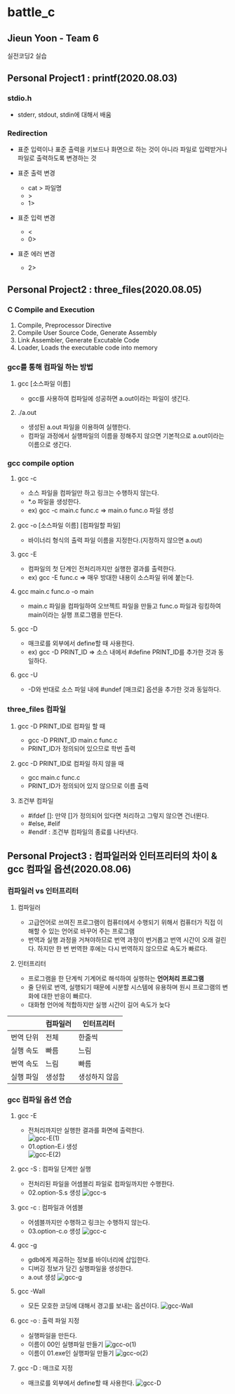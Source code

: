 # battle_c

## Jieun Yoon - Team 6

실전코딩2 실습

## Personal Project1 : printf(2020.08.03)

### stdio.h
* stderr, stdout, stdin에 대해서 배움

### Redirection
* 표준 입력이나 표준 출력을 키보드나 화면으로 하는 것이 아니라 파일로 입력받거나 파일로 출력하도록 변경하는 것
* 표준 출력 변경

    * cat > 파일명
    * \>
    * 1>
  
* 표준 입력 변경

    * \< 
    * 0>
  
* 표준 에러 변경
  
    * 2>


## Personal Project2 : three_files(2020.08.05)

### C Compile and Execution
1. Compile, Preprocessor Directive
2. Compile User Source Code, Generate Assembly
3. Link Assembler, Generate Excutable Code
4. Loader, Loads the executable code into memory

### gcc를 통해 컴파일 하는 방법
1. gcc [소스파일 이름]
   
   * gcc를 사용하여 컴파일에 성공하면 a.out이라는 파일이 생긴다. 

2. ./a.out
   
    * 생성된 a.out 파일을 이용하여 실행한다.
    * 컴파일 과정에서 실행파일의 이름을 정해주지 않으면 기본적으로 a.out이라는 이름으로 생긴다.

### gcc compile option
1. gcc -c

    * 소스 파일을 컴파일만 하고 링크는 수행하지 않는다.
    * *.o 파일을 생성한다.
    * ex) gcc -c main.c func.c => main.o func.o 파일 생성
  
2. gcc -o [소스파일 이름] [컴파일할 파일]

    * 바이너리 형식의 출력 파일 이름을 지정한다.(지정하지 않으면 a.out)

3. gcc -E
   
   * 컴파일의 첫 단계인 전처리까지만 실행한 결과를 출력한다.
   * ex) gcc -E func.c => 매우 방대한 내용이 소스파일 위에 붙는다.
  
4. gcc main.c func.o -o main

    * main.c 파일을 컴파일하여 오브젝트 파일을 만들고 func.o 파일과 링킹하여 main이라는 실행 프로그램을 만든다.
  
5. gcc -D
   
   * 매크로를 외부에서 define할 때 사용한다.
   * ex) gcc -D PRINT_ID => 소스 내에서 #define PRINT_ID를 추가한 것과 동일하다.
  
6. gcc -U

   * -D와 반대로 소스 파일 내에 #undef [매크로] 옵션을 추가한 것과 동일하다.

### three_files 컴파일
1. gcc -D PRINT_ID로 컴파일 할 때
   
   * gcc -D PRINT_ID main.c func.c
   * PRINT_ID가 정의되어 있으므로 학번 출력

2. gcc -D PRINT_ID로 컴파일 하지 않을 때

   * gcc main.c func.c
   * PRINT_ID가 정의되어 있지 않으므로 이름 출력

3. 조건부 컴파일
   
   * #ifdef []: 만약 []가 정의되어 있다면 처리하고 그렇지 않으면 건너뛴다.
   * #else, #elif
   * #endif : 조건부 컴파일의 종료를 나타낸다.

## Personal Project3 : 컴파일러와 인터프리터의 차이 & gcc 컴파일 옵션(2020.08.06)

### 컴파일러 vs 인터프리터
1. 컴파일러
   
   * 고급언어로 쓰여진 프로그램이 컴퓨터에서 수행되기 위해서 컴퓨터가 직접 이해할 수 있는 언어로 바꾸어 주는 프로그램
   * 번역과 실행 과정을 거쳐야하므로 번역 과정이 번거롭고 번역 시간이 오래 걸린다. 하지만 한 번 번역한 후에는 다시 번역하지 않으므로 속도가 빠르다.
  
2. 인터프리터

    * 프로그램을 한 단계씩 기계어로 해석하여 실행하는 **언어처리 프로그램**
    * 줄 단위로 번역, 실행되기 때문에 시분할 시스템에 유용하며 원시 프로그램의 변화에 대한 반응이 빠르다.
    * 대화형 언어에 적합하지만 실행 시간이 길어 속도가 늦다


||컴파일러|인터프리터|
|---|---|---|
|번역 단위|전체|한줄씩|
|실행 속도|빠름|느림|
|번역 속도|느림|빠름|
|실행 파일|생성함|생성하지 않음|

### gcc 컴파일 옵션 연습
1. gcc -E
   * 전처리까지만 실행한 결과를 화면에 출력한다.  
    ![gcc-E(1)](https://user-images.githubusercontent.com/54850435/89533294-2b9c9a00-d82e-11ea-9d6e-f170b127536c.PNG)  
   * 01.option-E.i 생성  
    ![gcc-E(2)](https://user-images.githubusercontent.com/54850435/89533368-4969ff00-d82e-11ea-879d-9c3c28f3c29c.PNG)


2. gcc -S : 컴파일 단계만 실행
   * 전처리된 파일을 어셈블리 파일로 컴파일까지만 수행한다.
   * 02.option-S.s 생성
    ![gcc-s](https://user-images.githubusercontent.com/54850435/89533405-5555c100-d82e-11ea-8765-65f17c5b112b.PNG)


3. gcc -c : 컴파일과 어셈블
   * 어셈블까지만 수행하고 링크는 수행하지 않는다.
   * 03.option-c.o 생성
    ![gcc-c](https://user-images.githubusercontent.com/54850435/89533512-80401500-d82e-11ea-98e9-82294f9667ae.PNG)

4. gcc -g
   * gdb에게 제공하는 정보를 바이너리에 삽입한다.
   * 디버깅 정보가 담긴 실행파일을 생성한다.
   * a.out 생성
    ![gcc-g](https://user-images.githubusercontent.com/54850435/89533542-89c97d00-d82e-11ea-9b30-82e8e85a10b3.PNG)

5. gcc -Wall
   * 모든 모호한 코딩에 대해서 경고를 보내는 옵션이다.
    ![gcc-Wall](https://user-images.githubusercontent.com/54850435/89533566-9352e500-d82e-11ea-9fd2-5cb7a3a53a5d.PNG)

6. gcc -o : 출력 파일 지정
   * 실행파일을 만든다.
   * 이름이 00인 실행파일 만들기
    ![gcc-o(1)](https://user-images.githubusercontent.com/54850435/89533595-9e0d7a00-d82e-11ea-9a66-c41af3c71e6a.PNG)
   * 이름이 01.exe인 실행파일 만들기
    ![gcc-o(2)](https://user-images.githubusercontent.com/54850435/89533613-a665b500-d82e-11ea-87ed-542d346a70a6.PNG)

7. gcc -D : 매크로 지정
   * 매크로를 외부에서 define할 때 사용한다.
    ![gcc-D](https://user-images.githubusercontent.com/54850435/89533642-b1204a00-d82e-11ea-850b-d5b982c8850a.PNG)


